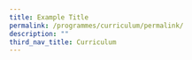 ```yaml
---
title: Example Title
permalink: /programmes/curriculum/permalink/
description: ""
third_nav_title: Curriculum
---
```

